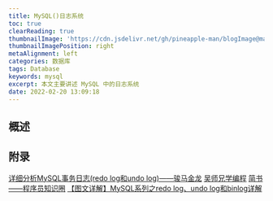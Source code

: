 ```yaml
---
title: MySQL()日志系统
toc: true
clearReading: true
thumbnailImage: 'https://cdn.jsdelivr.net/gh/pineapple-man/blogImage@main/image/mysql/mysql.jpg'
thumbnailImagePosition: right
metaAlignment: left
categories: 数据库
tags: Database
keywords: mysql
excerpt: 本文主要讲述 MySQL 中的日志系统
date: 2022-02-20 13:09:18
---
```

<!-- toc -->
## 概述

## 附录
[详细分析MySQL事务日志(redo log和undo log)——骏马金龙](https://www.cnblogs.com/f-ck-need-u/p/9010872.html)
[吴师兄学编程](https://www.cxyxiaowu.com/10740.html)
[简书——程序员知识圈](https://www.jianshu.com/p/cf827567012f)
[【图文详解】MySQL系列之redo log、undo log和binlog详解](https://cloud.tencent.com/developer/article/1801920)